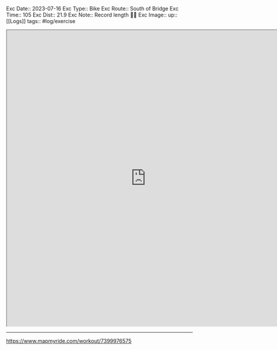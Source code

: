 Exc Date::  2023-07-16
Exc Type:: Bike 
Exc Route:: South of Bridge
Exc Time:: 105
Exc Dist:: 21.9
Exc Note:: Record length 💪😁
Exc Image:: 
up:: [[Logs]]
tags:: #log/exercise 

<iframe height=800 width=750 src="https://www.mapmyride.com/workout/7399976575"></iframe>

---



https://www.mapmyride.com/workout/7399976575